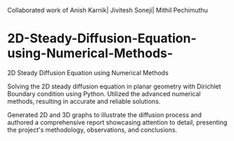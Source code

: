 
Collaborated work of Anish Karnik| Jivitesh Soneji| Mithil Pechimuthu
# 2D-Steady-Diffusion-Equation-using-Numerical-Methods-
2D Steady Diffusion Equation using Numerical Methods     

Solving the 2D steady diffusion equation in planar geometry with Dirichlet Boundary condition using Python. Utilized the advanced numerical methods, resulting in accurate and reliable solutions.

Generated 2D and 3D graphs to illustrate the diffusion process and authored a comprehensive report showcasing attention to detail, presenting the project's methodology, observations, and conclusions.
